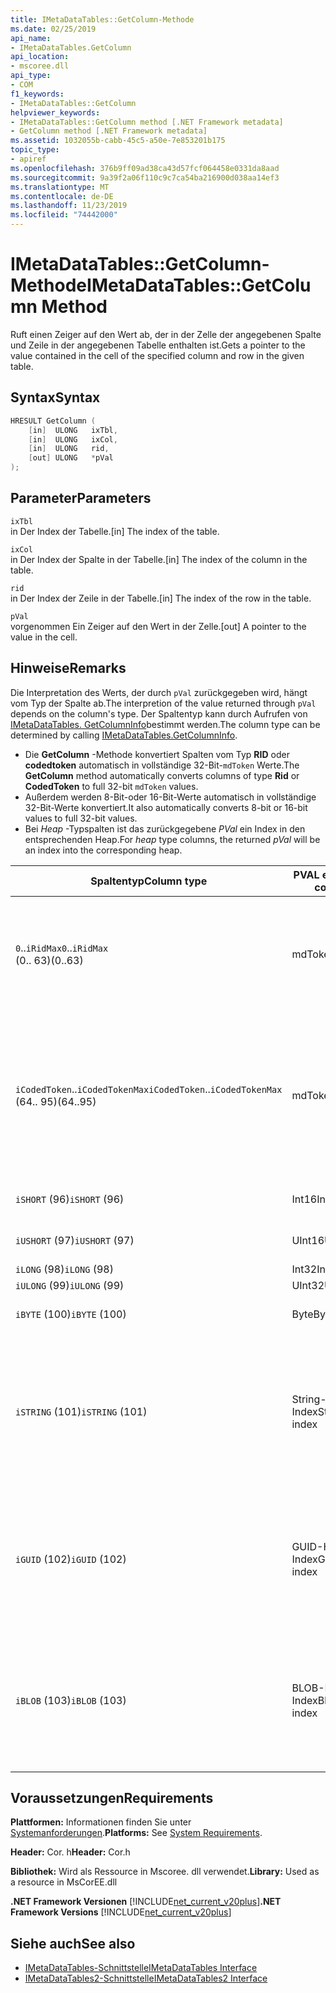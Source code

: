 ```yaml
---
title: IMetaDataTables::GetColumn-Methode
ms.date: 02/25/2019
api_name:
- IMetaDataTables.GetColumn
api_location:
- mscoree.dll
api_type:
- COM
f1_keywords:
- IMetaDataTables::GetColumn
helpviewer_keywords:
- IMetaDataTables::GetColumn method [.NET Framework metadata]
- GetColumn method [.NET Framework metadata]
ms.assetid: 1032055b-cabb-45c5-a50e-7e853201b175
topic_type:
- apiref
ms.openlocfilehash: 376b9ff09ad38ca43d57fcf064458e0331da8aad
ms.sourcegitcommit: 9a39f2a06f110c9c7ca54ba216900d038aa14ef3
ms.translationtype: MT
ms.contentlocale: de-DE
ms.lasthandoff: 11/23/2019
ms.locfileid: "74442000"
---
```

# <a name="imetadatatablesgetcolumn-method"></a><span data-ttu-id="55a37-102">IMetaDataTables::GetColumn-Methode</span><span class="sxs-lookup"><span data-stu-id="55a37-102">IMetaDataTables::GetColumn Method</span></span>
<span data-ttu-id="55a37-103">Ruft einen Zeiger auf den Wert ab, der in der Zelle der angegebenen Spalte und Zeile in der angegebenen Tabelle enthalten ist.</span><span class="sxs-lookup"><span data-stu-id="55a37-103">Gets a pointer to the value contained in the cell of the specified column and row in the given table.</span></span>  
  
## <a name="syntax"></a><span data-ttu-id="55a37-104">Syntax</span><span class="sxs-lookup"><span data-stu-id="55a37-104">Syntax</span></span>  
  
```cpp  
HRESULT GetColumn (   
    [in]  ULONG   ixTbl,  
    [in]  ULONG   ixCol,  
    [in]  ULONG   rid,  
    [out] ULONG   *pVal  
);  
```  
  
## <a name="parameters"></a><span data-ttu-id="55a37-105">Parameter</span><span class="sxs-lookup"><span data-stu-id="55a37-105">Parameters</span></span>

 `ixTbl`  
 <span data-ttu-id="55a37-106">in Der Index der Tabelle.</span><span class="sxs-lookup"><span data-stu-id="55a37-106">[in] The index of the table.</span></span>  
  
 `ixCol`  
 <span data-ttu-id="55a37-107">in Der Index der Spalte in der Tabelle.</span><span class="sxs-lookup"><span data-stu-id="55a37-107">[in] The index of the column in the table.</span></span>  
  
 `rid`  
 <span data-ttu-id="55a37-108">in Der Index der Zeile in der Tabelle.</span><span class="sxs-lookup"><span data-stu-id="55a37-108">[in] The index of the row in the table.</span></span>  
  
 `pVal`  
 <span data-ttu-id="55a37-109">vorgenommen Ein Zeiger auf den Wert in der Zelle.</span><span class="sxs-lookup"><span data-stu-id="55a37-109">[out] A pointer to the value in the cell.</span></span>  
 
## <a name="remarks"></a><span data-ttu-id="55a37-110">Hinweise</span><span class="sxs-lookup"><span data-stu-id="55a37-110">Remarks</span></span>

<span data-ttu-id="55a37-111">Die Interpretation des Werts, der durch `pVal` zurückgegeben wird, hängt vom Typ der Spalte ab.</span><span class="sxs-lookup"><span data-stu-id="55a37-111">The interpretion of the value returned through `pVal` depends on the column's type.</span></span> <span data-ttu-id="55a37-112">Der Spaltentyp kann durch Aufrufen von [IMetaDataTables. GetColumnInfo](imetadatatables-getcolumninfo-method.md)bestimmt werden.</span><span class="sxs-lookup"><span data-stu-id="55a37-112">The column type can be determined by calling [IMetaDataTables.GetColumnInfo](imetadatatables-getcolumninfo-method.md).</span></span>

- <span data-ttu-id="55a37-113">Die **GetColumn** -Methode konvertiert Spalten vom Typ **RID** oder **codedtoken** automatisch in vollständige 32-Bit-`mdToken` Werte.</span><span class="sxs-lookup"><span data-stu-id="55a37-113">The **GetColumn** method automatically converts columns of type **Rid** or **CodedToken** to full 32-bit `mdToken` values.</span></span>
- <span data-ttu-id="55a37-114">Außerdem werden 8-Bit-oder 16-Bit-Werte automatisch in vollständige 32-Bit-Werte konvertiert.</span><span class="sxs-lookup"><span data-stu-id="55a37-114">It also automatically converts 8-bit or 16-bit values to full 32-bit values.</span></span> 
- <span data-ttu-id="55a37-115">Bei *Heap* -Typspalten ist das zurückgegebene *PVal* ein Index in den entsprechenden Heap.</span><span class="sxs-lookup"><span data-stu-id="55a37-115">For *heap* type columns, the returned *pVal* will be an index into the corresponding heap.</span></span>

| <span data-ttu-id="55a37-116">Spaltentyp</span><span class="sxs-lookup"><span data-stu-id="55a37-116">Column type</span></span>              | <span data-ttu-id="55a37-117">PVAL enthält</span><span class="sxs-lookup"><span data-stu-id="55a37-117">pVal contains</span></span> | <span data-ttu-id="55a37-118">Anmerkungen</span><span class="sxs-lookup"><span data-stu-id="55a37-118">Comment</span></span>                          |
|--------------------------|---------------|-----------------------------------|
| <span data-ttu-id="55a37-119">`0`..`iRidMax`</span><span class="sxs-lookup"><span data-stu-id="55a37-119">`0`..`iRidMax`</span></span><br><span data-ttu-id="55a37-120">(0.. 63)</span><span class="sxs-lookup"><span data-stu-id="55a37-120">(0..63)</span></span>  | <span data-ttu-id="55a37-121">mdToken</span><span class="sxs-lookup"><span data-stu-id="55a37-121">mdToken</span></span>     | <span data-ttu-id="55a37-122">*PVal* enthält ein vollständiges Token.</span><span class="sxs-lookup"><span data-stu-id="55a37-122">*pVal* will contain a full Token.</span></span> <span data-ttu-id="55a37-123">Die-Funktion konvertiert die RID automatisch in ein vollständiges Token.</span><span class="sxs-lookup"><span data-stu-id="55a37-123">The function automatically converts the Rid into a full token.</span></span> |
| <span data-ttu-id="55a37-124">`iCodedToken`..`iCodedTokenMax`</span><span class="sxs-lookup"><span data-stu-id="55a37-124">`iCodedToken`..`iCodedTokenMax`</span></span><br><span data-ttu-id="55a37-125">(64.. 95)</span><span class="sxs-lookup"><span data-stu-id="55a37-125">(64..95)</span></span> | <span data-ttu-id="55a37-126">mdToken</span><span class="sxs-lookup"><span data-stu-id="55a37-126">mdToken</span></span> | <span data-ttu-id="55a37-127">Bei der Rückgabe enthält *PVal* ein vollständiges Token.</span><span class="sxs-lookup"><span data-stu-id="55a37-127">Upon return, *pVal* will contain a full Token.</span></span> <span data-ttu-id="55a37-128">Die Funktion dekomprimiert das codedtoken automatisch in ein vollständiges Token.</span><span class="sxs-lookup"><span data-stu-id="55a37-128">The function automatically decompresses the CodedToken into a full token.</span></span> |
| <span data-ttu-id="55a37-129">`iSHORT` (96)</span><span class="sxs-lookup"><span data-stu-id="55a37-129">`iSHORT` (96)</span></span>            | <span data-ttu-id="55a37-130">Int16</span><span class="sxs-lookup"><span data-stu-id="55a37-130">Int16</span></span>         | <span data-ttu-id="55a37-131">Automatisches Signieren auf 32-Bit.</span><span class="sxs-lookup"><span data-stu-id="55a37-131">Automatically sign-extended to 32-bit.</span></span>  |
| <span data-ttu-id="55a37-132">`iUSHORT` (97)</span><span class="sxs-lookup"><span data-stu-id="55a37-132">`iUSHORT` (97)</span></span>           | <span data-ttu-id="55a37-133">UInt16</span><span class="sxs-lookup"><span data-stu-id="55a37-133">UInt16</span></span>        | <span data-ttu-id="55a37-134">Automatisches Signieren auf 32-Bit.</span><span class="sxs-lookup"><span data-stu-id="55a37-134">Automatically sign-extended to 32-bit.</span></span>  |
| <span data-ttu-id="55a37-135">`iLONG` (98)</span><span class="sxs-lookup"><span data-stu-id="55a37-135">`iLONG` (98)</span></span>             | <span data-ttu-id="55a37-136">Int32</span><span class="sxs-lookup"><span data-stu-id="55a37-136">Int32</span></span>         |                                        | 
| <span data-ttu-id="55a37-137">`iULONG` (99)</span><span class="sxs-lookup"><span data-stu-id="55a37-137">`iULONG` (99)</span></span>            | <span data-ttu-id="55a37-138">UInt32</span><span class="sxs-lookup"><span data-stu-id="55a37-138">UInt32</span></span>        |                                        |
| <span data-ttu-id="55a37-139">`iBYTE` (100)</span><span class="sxs-lookup"><span data-stu-id="55a37-139">`iBYTE` (100)</span></span>            | <span data-ttu-id="55a37-140">Byte</span><span class="sxs-lookup"><span data-stu-id="55a37-140">Byte</span></span>          | <span data-ttu-id="55a37-141">Automatisches Signieren auf 32-Bit.</span><span class="sxs-lookup"><span data-stu-id="55a37-141">Automatically sign-extended to 32-bit.</span></span>  |
| <span data-ttu-id="55a37-142">`iSTRING` (101)</span><span class="sxs-lookup"><span data-stu-id="55a37-142">`iSTRING` (101)</span></span>          | <span data-ttu-id="55a37-143">String-Heap Index</span><span class="sxs-lookup"><span data-stu-id="55a37-143">String heap index</span></span> | <span data-ttu-id="55a37-144">*PVal* ist ein Index in den Zeichen folgen Heap.</span><span class="sxs-lookup"><span data-stu-id="55a37-144">*pVal* is an index into the String heap.</span></span> <span data-ttu-id="55a37-145">Verwenden Sie [IMetadataTables:: GetString](imetadatatables-getstring-method.md) , um den tatsächlichen Spalten Zeichen folgen Wert zu erhalten.</span><span class="sxs-lookup"><span data-stu-id="55a37-145">Use [IMetadataTables::GetString](imetadatatables-getstring-method.md) to get the actual column String value.</span></span> |
| <span data-ttu-id="55a37-146">`iGUID` (102)</span><span class="sxs-lookup"><span data-stu-id="55a37-146">`iGUID` (102)</span></span>            | <span data-ttu-id="55a37-147">GUID-Heap Index</span><span class="sxs-lookup"><span data-stu-id="55a37-147">Guid heap index</span></span> | <span data-ttu-id="55a37-148">*PVal* ist ein Index für den GUID-Heap.</span><span class="sxs-lookup"><span data-stu-id="55a37-148">*pVal* is an index into the Guid heap.</span></span> <span data-ttu-id="55a37-149">Verwenden Sie [IMetadataTables:: GetGuid](imetadatatables-getguid-method.md) , um den tatsächlichen Spalten-GUID-Wert zu erhalten.</span><span class="sxs-lookup"><span data-stu-id="55a37-149">Use [IMetadataTables::GetGuid](imetadatatables-getguid-method.md) to get the actual column Guid value.</span></span> |
| <span data-ttu-id="55a37-150">`iBLOB` (103)</span><span class="sxs-lookup"><span data-stu-id="55a37-150">`iBLOB` (103)</span></span>            | <span data-ttu-id="55a37-151">BLOB-Heap Index</span><span class="sxs-lookup"><span data-stu-id="55a37-151">Blob heap index</span></span> | <span data-ttu-id="55a37-152">*PVal* ist ein Index im BLOB-Heap.</span><span class="sxs-lookup"><span data-stu-id="55a37-152">*pVal* is an index into the Blob heap.</span></span> <span data-ttu-id="55a37-153">Verwenden Sie [IMetadataTables:: GetBlob](imetadatatables-getblob-method.md) , um den tatsächlichen spaltenblob-Wert zu erhalten.</span><span class="sxs-lookup"><span data-stu-id="55a37-153">Use [IMetadataTables::GetBlob](imetadatatables-getblob-method.md) to get the actual column Blob value.</span></span> |
  
## <a name="requirements"></a><span data-ttu-id="55a37-154">Voraussetzungen</span><span class="sxs-lookup"><span data-stu-id="55a37-154">Requirements</span></span>  
 <span data-ttu-id="55a37-155">**Plattformen:** Informationen finden Sie unter [Systemanforderungen](../../../../docs/framework/get-started/system-requirements.md).</span><span class="sxs-lookup"><span data-stu-id="55a37-155">**Platforms:** See [System Requirements](../../../../docs/framework/get-started/system-requirements.md).</span></span>  
  
 <span data-ttu-id="55a37-156">**Header:** Cor. h</span><span class="sxs-lookup"><span data-stu-id="55a37-156">**Header:** Cor.h</span></span>  
  
 <span data-ttu-id="55a37-157">**Bibliothek:** Wird als Ressource in Mscoree. dll verwendet.</span><span class="sxs-lookup"><span data-stu-id="55a37-157">**Library:** Used as a resource in MsCorEE.dll</span></span>  
  
 <span data-ttu-id="55a37-158">**.NET Framework Versionen** [!INCLUDE[net_current_v20plus](../../../../includes/net-current-v20plus-md.md)]</span><span class="sxs-lookup"><span data-stu-id="55a37-158">**.NET Framework Versions** [!INCLUDE[net_current_v20plus](../../../../includes/net-current-v20plus-md.md)]</span></span>  
  
## <a name="see-also"></a><span data-ttu-id="55a37-159">Siehe auch</span><span class="sxs-lookup"><span data-stu-id="55a37-159">See also</span></span>

- [<span data-ttu-id="55a37-160">IMetaDataTables-Schnittstelle</span><span class="sxs-lookup"><span data-stu-id="55a37-160">IMetaDataTables Interface</span></span>](../../../../docs/framework/unmanaged-api/metadata/imetadatatables-interface.md)
- [<span data-ttu-id="55a37-161">IMetaDataTables2-Schnittstelle</span><span class="sxs-lookup"><span data-stu-id="55a37-161">IMetaDataTables2 Interface</span></span>](../../../../docs/framework/unmanaged-api/metadata/imetadatatables2-interface.md)
